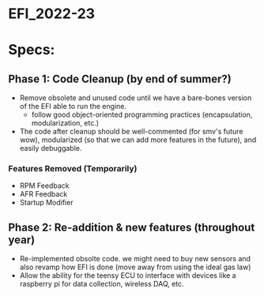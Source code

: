 # EFI_2022-23

# Specs:
## Phase 1: Code Cleanup (by end of summer?)
* Remove obsolete and unused code until we have a bare-bones version of the EFI able to run the engine. 
    * follow good object-oriented programming practices (encapsulation, modularization, etc.)
* The code after cleanup should be well-commented (for smv's future wow), modularized (so that we can add more features in the future), and easily debuggable.

### Features Removed (Temporarily)
* RPM Feedback
* AFR Feedback
* Startup Modifier

## Phase 2: Re-addition & new features (throughout  year)
* Re-implemented obsolte code. we might need to buy new sensors and also revamp how EFI is done (move away from using the ideal gas law)
* Allow the ability for the teensy ECU to interface with devices like a raspberry pi for data collection, wireless DAQ, etc.